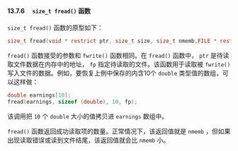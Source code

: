 #### 13.7.6　 `size_t fread()` 函数

`size_t fread()` 函数的原型如下：

```c
size_t fread(void * restrict ptr, size_t size, size_t nmemb,FILE * restrict fp);
```

`fread()` 函数接受的参数和 `fwrite()` 函数相同。在 `fread()` 函数中， `ptr` 是待读取文件数据在内存中的地址， `fp` 指定待读取的文件。该函数用于读取被 `fwrite()` 写入文件的数据。例如，要恢复上例中保存的内含10个 `double` 类型值的数组，可以这样做：

```c
double earnings[10];
fread(earnings, sizeof (double), 10, fp);
```

该调用把 `10` 个 `double` 大小的值拷贝进 `earnings` 数组中。

`fread()` 函数返回成功读取项的数量。正常情况下，该返回值就是 `nmemb` ，但如果出现读取错误或读到文件结尾，该返回值就会比 `nmemb` 小。

